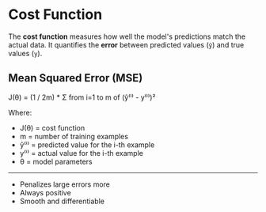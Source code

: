 # Cost Function

The **cost function** measures how well the model's predictions match the actual data. It quantifies the **error** between predicted values (`ŷ`) and true values (`y`).


## Mean Squared Error (MSE)

J(θ) = (1 / 2m) * Σ from i=1 to m of (ŷ⁽ⁱ⁾ - y⁽ⁱ⁾)²

Where:
- J(θ) = cost function
- m = number of training examples
- ŷ⁽ⁱ⁾ = predicted value for the i-th example
- y⁽ⁱ⁾ = actual value for the i-th example
- θ = model parameters

---
- Penalizes large errors more
- Always positive
- Smooth and differentiable